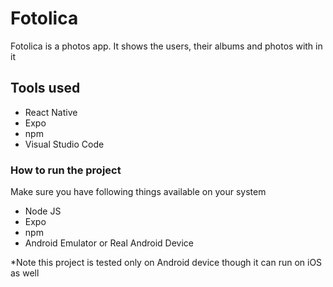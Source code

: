 # Fotolica

Fotolica is a photos app. It shows the users, their albums and photos with in it

## Tools used
- React Native
- Expo
- npm
- Visual Studio Code

### How to run the project
Make sure you have following things available on your system
- Node JS
- Expo
- npm
- Android Emulator or Real Android Device

*Note this project is tested only on Android device though it can run on iOS as well
